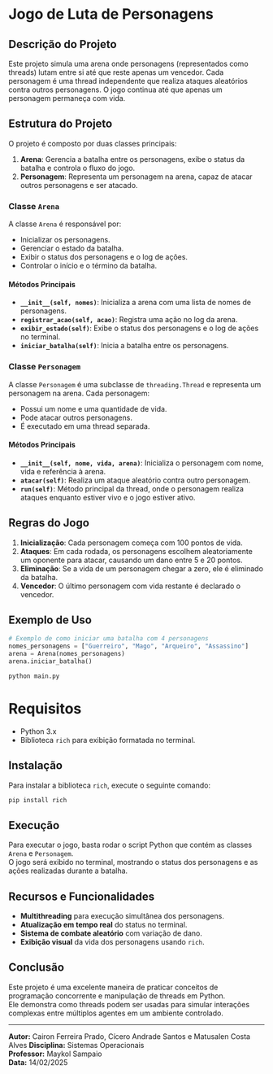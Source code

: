 # Jogo de Luta de Personagens

## Descrição do Projeto

Este projeto simula uma arena onde personagens (representados como threads) lutam entre si até que reste apenas um vencedor. Cada personagem é uma thread independente que realiza ataques aleatórios contra outros personagens. O jogo continua até que apenas um personagem permaneça com vida.

## Estrutura do Projeto

O projeto é composto por duas classes principais:

1. **Arena**: Gerencia a batalha entre os personagens, exibe o status da batalha e controla o fluxo do jogo.
2. **Personagem**: Representa um personagem na arena, capaz de atacar outros personagens e ser atacado.

### Classe `Arena`

A classe `Arena` é responsável por:

- Inicializar os personagens.
- Gerenciar o estado da batalha.
- Exibir o status dos personagens e o log de ações.
- Controlar o início e o término da batalha.

#### Métodos Principais

- **`__init__(self, nomes)`**: Inicializa a arena com uma lista de nomes de personagens.
- **`registrar_acao(self, acao)`**: Registra uma ação no log da arena.
- **`exibir_estado(self)`**: Exibe o status dos personagens e o log de ações no terminal.
- **`iniciar_batalha(self)`**: Inicia a batalha entre os personagens.

### Classe `Personagem`

A classe `Personagem` é uma subclasse de `threading.Thread` e representa um personagem na arena. Cada personagem:

- Possui um nome e uma quantidade de vida.
- Pode atacar outros personagens.
- É executado em uma thread separada.

#### Métodos Principais

- **`__init__(self, nome, vida, arena)`**: Inicializa o personagem com nome, vida e referência à arena.
- **`atacar(self)`**: Realiza um ataque aleatório contra outro personagem.
- **`run(self)`**: Método principal da thread, onde o personagem realiza ataques enquanto estiver vivo e o jogo estiver ativo.

## Regras do Jogo

1. **Inicialização**: Cada personagem começa com 100 pontos de vida.
2. **Ataques**: Em cada rodada, os personagens escolhem aleatoriamente um oponente para atacar, causando um dano entre 5 e 20 pontos.
3. **Eliminação**: Se a vida de um personagem chegar a zero, ele é eliminado da batalha.
4. **Vencedor**: O último personagem com vida restante é declarado o vencedor.

## Exemplo de Uso

```python
# Exemplo de como iniciar uma batalha com 4 personagens
nomes_personagens = ["Guerreiro", "Mago", "Arqueiro", "Assassino"]
arena = Arena(nomes_personagens)
arena.iniciar_batalha()
```

```sh
python main.py
```

# Requisitos
- Python 3.x
- Biblioteca `rich` para exibição formatada no terminal.

## Instalação
Para instalar a biblioteca `rich`, execute o seguinte comando:

```bash
pip install rich
```

## Execução
Para executar o jogo, basta rodar o script Python que contém as classes `Arena` e `Personagem`.  
O jogo será exibido no terminal, mostrando o status dos personagens e as ações realizadas durante a batalha.

## Recursos e Funcionalidades

- **Multithreading** para execução simultânea dos personagens.  
- **Atualização em tempo real** do status no terminal.  
- **Sistema de combate aleatório** com variação de dano.  
- **Exibição visual** da vida dos personagens usando `rich`. 

## Conclusão
Este projeto é uma excelente maneira de praticar conceitos de programação concorrente e manipulação de threads em Python.  
Ele demonstra como threads podem ser usadas para simular interações complexas entre múltiplos agentes em um ambiente controlado.

---

**Autor:** Cairon Ferreira Prado, Cícero Andrade Santos e Matusalen Costa Alves 
**Disciplina:** Sistemas Operacionais  
**Professor:** Maykol Sampaio  
**Data:** 14/02/2025